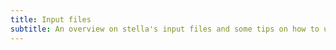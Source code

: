 ```yaml
---
title: Input files
subtitle: An overview on stella's input files and some tips on how to use them.
---
```

